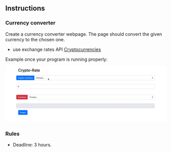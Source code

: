 
## Instructions 

### Currency converter

Create a currency converter webpage. The page should convert the given currency to the chosen one. 
  
 - use exchange rates API [Cryptocurrencies](https://www.cryptonator.com/api)

Example once your program is running properly:

 
 ![preview](./demo.gif)




### Rules


-   Deadline: 3 hours.

